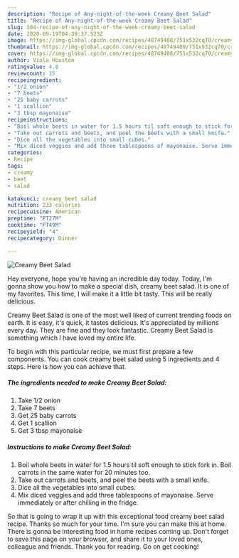 ```yaml
---
description: "Recipe of Any-night-of-the-week Creamy Beet Salad"
title: "Recipe of Any-night-of-the-week Creamy Beet Salad"
slug: 504-recipe-of-any-night-of-the-week-creamy-beet-salad
date: 2020-09-19T04:39:37.523Z
image: https://img-global.cpcdn.com/recipes/48749408/751x532cq70/creamy-beet-salad-recipe-main-photo.jpg
thumbnail: https://img-global.cpcdn.com/recipes/48749408/751x532cq70/creamy-beet-salad-recipe-main-photo.jpg
cover: https://img-global.cpcdn.com/recipes/48749408/751x532cq70/creamy-beet-salad-recipe-main-photo.jpg
author: Viola Houston
ratingvalue: 4.8
reviewcount: 15
recipeingredient:
- "1/2 onion"
- "7 beets"
- "25 baby carrots"
- "1 scallion"
- "3 tbsp mayonaise"
recipeinstructions:
- "Boil whole beets in water for 1.5 hours til soft enough to stick fork in. Boil carrots in the same water for 20 minutes too."
- "Take out carrots and beets, and peel the beets with a small knife."
- "Dice all the vegetables into small cubes."
- "Mix diced veggies and add three tablespoons of mayonaise. Serve immediately or after chilling in the fridge."
categories:
- Recipe
tags:
- creamy
- beet
- salad

katakunci: creamy beet salad 
nutrition: 233 calories
recipecuisine: American
preptime: "PT27M"
cooktime: "PT49M"
recipeyield: "4"
recipecategory: Dinner

---
```



![Creamy Beet Salad](https://img-global.cpcdn.com/recipes/48749408/751x532cq70/creamy-beet-salad-recipe-main-photo.jpg)

Hey everyone, hope you're having an incredible day today. Today, I'm gonna show you how to make a special dish, creamy beet salad. It is one of my favorites. This time, I will make it a little bit tasty. This will be really delicious.



Creamy Beet Salad is one of the most well liked of current trending foods on earth. It is easy, it's quick, it tastes delicious. It's appreciated by millions every day. They are fine and they look fantastic. Creamy Beet Salad is something which I have loved my entire life.


To begin with this particular recipe, we must first prepare a few components. You can cook creamy beet salad using 5 ingredients and 4 steps. Here is how you can achieve that.

<!--inarticleads1-->

##### The ingredients needed to make Creamy Beet Salad:

1. Take 1/2 onion
1. Take 7 beets
1. Get 25 baby carrots
1. Get 1 scallion
1. Get 3 tbsp mayonaise




<!--inarticleads2-->

##### Instructions to make Creamy Beet Salad:

1. Boil whole beets in water for 1.5 hours til soft enough to stick fork in. Boil carrots in the same water for 20 minutes too.
1. Take out carrots and beets, and peel the beets with a small knife.
1. Dice all the vegetables into small cubes.
1. Mix diced veggies and add three tablespoons of mayonaise. Serve immediately or after chilling in the fridge.




So that is going to wrap it up with this exceptional food creamy beet salad recipe. Thanks so much for your time. I'm sure you can make this at home. There is gonna be interesting food in home recipes coming up. Don't forget to save this page on your browser, and share it to your loved ones, colleague and friends. Thank you for reading. Go on get cooking!
